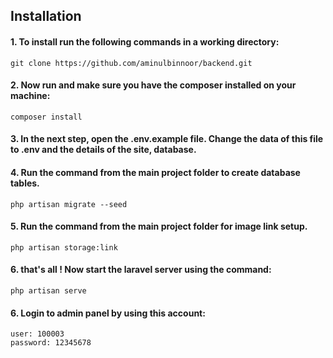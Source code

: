 ## Installation

#### 1. To install run the following commands in a working directory: 
```
git clone https://github.com/aminulbinnoor/backend.git
```
#### 2. Now run and make sure you have the composer installed on your machine:
```
composer install 
```

#### 3. In the next step, open the .env.example file. Change the data of this file to .env and the details of the site, database.

#### 4. Run the command from the main project folder to create database tables.
```
php artisan migrate --seed
```

#### 5. Run the command from the main project folder for image link setup.
```
php artisan storage:link
```

#### 6. that's all ! Now start the laravel server using the command:
```
php artisan serve
```

#### 6. Login to admin panel by using this account:
```
user: 100003
password: 12345678
```
